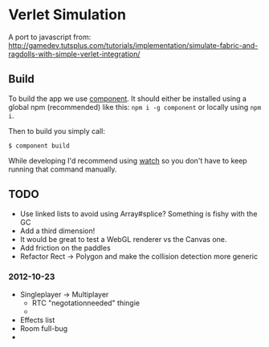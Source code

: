 Verlet Simulation
=================

A port to javascript from: http://gamedev.tutsplus.com/tutorials/implementation/simulate-fabric-and-ragdolls-with-simple-verlet-integration/

## Build

To build the app we use [component](http://github.com/component). It should either be installed using a global npm (recommended) like this: `npm i -g component` or locally using `npm i`.

Then to build you simply call:

```
$ component build
```

While developing I'd recommend using [watch](http://github.com/visionmedia/watch) so you don't have to keep running that command manually.

## TODO

* Use linked lists to avoid using Array#splice? Something is fishy with the GC
* Add a third dimension! 
* It would be great to test a WebGL renderer vs the Canvas one.
* Add friction on the paddles
* Refactor Rect -> Polygon and make the collision detection more generic


### 2012-10-23

* Singleplayer -> Multiplayer
  - RTC "negotationneeded" thingie
  - 
* Effects list
* Room full-bug
* 
